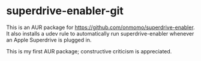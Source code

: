 # superdrive-enabler-git

This is an AUR package for https://github.com/onmomo/superdrive-enabler. It
also installs a udev rule to automatically run superdrive-enabler whenever an
Apple Superdrive is plugged in.

This is my first AUR package; constructive criticism is appreciated.
